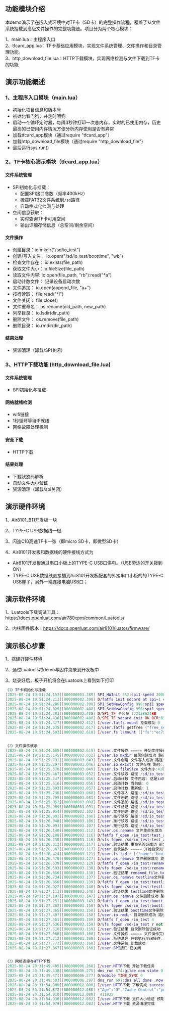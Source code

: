 ## **功能模块介绍**

本demo演示了在嵌入式环境中对TF卡（SD卡）的完整操作流程，覆盖了从文件系统挂载到高级文件操作的完整功能链。项目分为两个核心模块：

1、main.lua：主程序入口 <br> 
2、tfcard_app.lua：TF卡基础应用模块，实现文件系统管理、文件操作和目录管理功能。<br> 
3、http_download_file.lua：HTTP下载模块，实现网络检测与文件下载到TF卡的功能

## **演示功能概述**

### 1、主程序入口模块（main.lua）

- 初始化项目信息和版本号
- 初始化看门狗，并定时喂狗
- 启动一个循环定时器，每隔3秒钟打印一次总内存，实时的已使用内存，历史最高的已使用内存情况方便分析内存使用是否有异常
- 加载tfcard_app模块（通过require "tfcard_app"）
- 加载http_download_file模块（通过require "http_download_file"）
- 最后运行sys.run()

### 2、TF卡核心演示模块（tfcard_app.lua）

#### 文件系统管理

- SPI初始化与挂载：
  - 配置SPI接口参数（频率400kHz）
  - 挂载FAT32文件系统到`/sd`路径
  - 自动格式化检测与处理
- 空间信息获取：
  - 实时查询TF卡可用空间
  - 输出详细存储信息（总空间/剩余空间）
#### 文件操作
- 创建目录：io.mkdir("/sd/io_test")
- 创建/写入文件： io.open("/sd/io_test/boottime", "wb")
- 检查文件存在： io.exists(file_path)
- 获取文件大小：io.fileSize(file_path)
- 读取文件内容: io.open(file_path, "rb"):read("*a")
- 启动计数文件： 记录设备启动次数
- 文件追加： io.open(append_file, "a+")
- 按行读取： file:read("*l")
- 文件关闭： file:close()
- 文件重命名： os.rename(old_path, new_path)
- 列举目录： io.lsdir(dir_path)
- 删除文件： os.remove(file_path)
- 删除目录： io.rmdir(dir_path)

#### 结果处理

- 资源清理（卸载/SPI关闭）

### 3、HTTP下载功能 (http_download_file.lua)

#### 文件系统管理

- SPI初始化与挂载

#### 网络就绪检测

- wifi链接
- 1秒循环等待IP就绪
- 网络故障处理机制

#### 安全下载

- HTTP下载

#### 结果处理

- 下载状态码解析
- 自动文件大小验证
- 资源清理（卸载/spi关闭）

## **演示硬件环境**

1、Air8101_B11开发板一块

2、TYPE-C USB数据线一根

3、闪迪C10高速TF卡一张（即micro SD卡，即微型SD卡）

4、Air8101开发板和数据线的硬件接线方式为

- Air8101开发板通过串口小板上的TYPE-C USB口供电。（USB旁边的开关拨到ON）
- TYPE-C USB数据线直接插到Air8101开发板配套的外接串口小板的的TYPE-C USB座子，另外一端连接电脑USB口；



## **演示软件环境**

1、Luatools下载调试工具： https://docs.openluat.com/air780epm/common/Luatools/

2、内核固件版本：https://docs.openluat.com/air8101/luatos/firmware/

## **演示核心步骤**

1、搭建好硬件环境

2、通过Luatools将demo与固件烧录到开发板中

3、烧录好后，板子开机将会在Luatools上看到如下打印

```lua
（1）TF卡初始化与挂载
[2025-08-24 19:51:24.152][000000001.389] SPI_HWInit 552:spi1 speed 2000000,1994805,154
[2025-08-24 19:51:24.213][000000002.390] D/fatfs init sdcard at spi=1 cs=20
[2025-08-24 19:51:24.286][000000002.390] SPI_SetNewConfig 996:spi1 speed 400000,400000
[2025-08-24 19:51:24.329][000000002.408] SPI_SetNewConfig 996:spi1 speed 24000000,25600000
[2025-08-24 19:51:24.383][000000002.408] D/SPI_TF 卡容量 122138624KB
[2025-08-24 19:51:24.430][000000002.408] D/SPI_TF sdcard init OK OCR:0xc0ff8000!
[2025-08-24 19:51:24.477][000000002.412] I/user.fatfs.mount 挂载成功 0
[2025-08-24 19:51:24.535][000000002.617] I/user.fatfs getfree {"free_sectors":244262144,"total_kb":122132480,"free_kb":122131072,"total_sectors":244264960}
[2025-08-24 19:51:24.583][000000002.618] I/user.fs lsmount [{"fs":"ec7xx","path":""},{"fs":"inline","path":"\/lua\/"},{"fs":"ram","path":"\/ram\/"},{"fs":"luadb","path":"\/luadb\/"},{"fs":"fatfs","path":"\/sd"}]


（2）文件操作演示
[2025-08-24 19:51:24.685][000000002.619] I/user.文件操作 ===== 开始文件操作 =====
[2025-08-24 19:51:25.145][000000003.032] I/user.io.mkdir 目录创建成功 路径:/sd/io_test
[2025-08-24 19:51:25.231][000000003.043] I/user.文件创建 文件写入成功 路径:/sd/io_test/boottime
[2025-08-24 19:51:25.297][000000003.046] I/user.io.exists 文件存在 路径:/sd/io_test/boottime
[2025-08-24 19:51:25.376][000000003.049] I/user.io.fileSize 文件大小:41字节 路径:/sd/io_test/boottime
[2025-08-24 19:51:25.467][000000003.052] I/user.文件读取 路径:/sd/io_test/boottime 内容:这是io库API文档示例的测试内容
[2025-08-24 19:51:25.547][000000003.056] I/user.启动计数 文件内容: 这是io库API文档示例的测试内容 十六进制: E8BF99E698AF696FE5BA93415049E69687E6A1A3E7A4BAE4BE8BE79A84E6B58BE8AF95E58685E5AEB9 82
[2025-08-24 19:51:25.616][000000003.056] I/user.启动计数 当前值: 0
[2025-08-24 19:51:25.693][000000003.057] I/user.启动计数 更新值: 1
[2025-08-24 19:51:25.736][000000003.068] I/user.文件写入 路径:/sd/io_test/boottime 内容: 1
[2025-08-24 19:51:25.795][000000003.081] I/user.文件创建 路径:/sd/io_test/test_a 初始内容:ABC
[2025-08-24 19:51:25.852][000000003.088] I/user.文件追加 路径:/sd/io_test/test_a 追加内容:def
[2025-08-24 19:51:25.909][000000003.091] I/user.文件验证 路径:/sd/io_test/test_a 内容:ABCdef 结果: 成功
[2025-08-24 19:51:25.954][000000003.102] I/user.文件创建 路径:/sd/io_test/testline 写入3行文本
[2025-08-24 19:51:26.001][000000003.106] I/user.按行读取 路径:/sd/io_test/testline 第1行: abc
[2025-08-24 19:51:26.048][000000003.106] I/user.按行读取 路径:/sd/io_test/testline 第2行: 123
[2025-08-24 19:51:26.093][000000003.107] I/user.按行读取 路径:/sd/io_test/testline 第3行: wendal
[2025-08-24 19:51:26.140][000000003.112] I/user.os.rename 文件重命名成功 原路径:/sd/io_test/test_a 新路径:/sd/io_test/renamed_file.txt
[2025-08-24 19:51:26.188][000000003.116] D/fatfs f_open /io_test/test_a 4
[2025-08-24 19:51:26.238][000000003.116] D/vfs fopen /sd/io_test/test_a r not found
[2025-08-24 19:51:26.312][000000003.117] I/user.验证结果 重命名验证成功 新文件存在 原文件不存在
[2025-08-24 19:51:26.367][000000003.117] I/user.目录操作 ===== 开始目录列举 =====
[2025-08-24 19:51:26.424][000000003.121] I/user.fs lsdir [{"name":"boottime","size":0,"type":0},{"name":"testline","size":0,"type":0},{"name":"renamed_file.txt","size":0,"type":0}]
[2025-08-24 19:51:26.478][000000003.127] I/user.os.remove 文件删除成功 路径:/sd/io_test/renamed_file.txt
[2025-08-24 19:51:26.539][000000003.129] D/fatfs f_open /io_test/renamed_file.txt 4
[2025-08-24 19:51:26.593][000000003.130] D/vfs fopen /sd/io_test/renamed_file.txt r not found
[2025-08-24 19:51:26.656][000000003.130] I/user.验证结果 renamed_file.txt文件删除验证成功
[2025-08-24 19:51:26.734][000000003.137] I/user.os.remove testline文件删除成功 路径:/sd/io_test/testline
[2025-08-24 19:51:26.856][000000003.139] D/fatfs f_open /io_test/testline 4
[2025-08-24 19:51:26.922][000000003.140] D/vfs fopen /sd/io_test/testline r not found
[2025-08-24 19:51:27.113][000000003.140] I/user.验证结果 testline文件删除验证成功
[2025-08-24 19:51:27.197][000000003.147] I/user.os.remove 文件删除成功 路径:/sd/io_test/boottime
[2025-08-24 19:51:27.251][000000003.149] D/fatfs f_open /io_test/boottime 4
[2025-08-24 19:51:27.302][000000003.150] D/vfs fopen /sd/io_test/boottime r not found
[2025-08-24 19:51:27.365][000000003.150] I/user.验证结果 boottime文件删除验证成功
[2025-08-24 19:51:27.407][000000003.158] I/user.io.rmdir 目录删除成功 路径:/sd/io_test
[2025-08-24 19:51:27.461][000000003.159] D/fatfs f_open /io_test 4
[2025-08-24 19:51:27.536][000000003.159] D/vfs fopen /sd/io_test r not found
[2025-08-24 19:51:27.610][000000003.159] I/user.验证结果 目录删除验证成功
[2025-08-24 19:51:27.668][000000003.160] I/user.文件操作 ===== 文件操作完成 =====
[2025-08-24 19:51:27.712][000000003.160] I/user.系统清理 开始执行关闭操作...
[2025-08-24 19:51:27.772][000000003.160] I/user.文件系统 卸载成功
[2025-08-24 19:51:27.867][000000003.160] I/user.SPI接口 已关闭


（3）网络连接与HTTP下载
[2025-08-24 20:31:49.405][000000006.268] I/user.HTTP下载 开始下载任务
[2025-08-24 20:31:49.438][000000006.275] dns_run 674:gitee.com state 0 id 1 ipv6 0 use dns server2, try 0
[2025-08-24 20:31:49.471][000000006.277] D/mobile TIME_SYNC 0
[2025-08-24 20:31:49.503][000000006.297] dns_run 691:dns all done ,now stop
[2025-08-24 20:31:54.800][000000012.080] I/user.HTTP下载 下载完成 success 200 
[2025-08-24 20:31:54.872][000000012.080] {"Age":"0","Cache-Control":"public, max-age=60","Via":"1.1 varnish","Transfer-Encoding":"chunked","Date":"Sun, 24 Aug 2025 12:31:49 GMT","Access-Control-Allow-Credentials":"true","Vary":"Accept-Encoding","X-Served-By":"cache-ffe9","X-Gitee-Server":"http-pilot 1.9.21","Connection":"keep-alive","Server":"ADAS\/1.0.214","Access-Control-Allow-Headers":"Accept,Authorization,Cache-Control,Content-Type,DNT,If-Modified-Since,Keep-Alive,Origin,User-Agent,X-Requested-With,X-CustomHeader,Content-Range,Range,Set-Language","Content-Security-Policy":"default-src 'none'; style-src 'unsafe-inline'; sandbox","X-Request-Id":"1f7e4b55-53c8-440a-9806-8894aa823f50","Accept-Ranges":"bytes","Etag":"W\/\"6ea36a6c51a48eaba0ffbc01d409424e7627bc56\"","Content-Type":"text\/plain; charset=utf-8","Access-Control-Allow-Methods":"GET, POST, PUT, PATCH, DELETE, OPTIONS","X-Frame-Options":"DENY","X-Cache":"MISS","Set-Cookie":"BEC=1f1759df3ccd099821dcf0da6feb0357;Path=\/;Max-Age=126000"}
[2025-08-24 20:31:54.910][000000012.080]  411922
[2025-08-24 20:31:54.936][000000012.082] I/user.HTTP下载 文件大小验证 预期: 411922 实际: 411922
[2025-08-24 20:31:54.979][000000012.083] I/user.HTTP下载 资源清理完成

```
